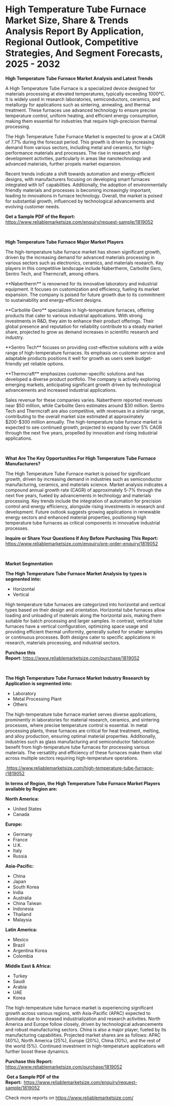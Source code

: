 <p><h1>High Temperature Tube Furnace Market Size, Share & Trends Analysis Report By Application, Regional Outlook, Competitive Strategies, And Segment Forecasts, 2025 - 2032</h1></p><p><strong>High Temperature Tube Furnace Market Analysis and Latest Trends</strong></p>
<p><p>A High Temperature Tube Furnace is a specialized device designed for materials processing at elevated temperatures, typically exceeding 1000°C. It is widely used in research laboratories, semiconductors, ceramics, and metallurgy for applications such as sintering, annealing, and thermal treatment. These furnaces use advanced technology to ensure precise temperature control, uniform heating, and efficient energy consumption, making them essential for industries that require high-precision thermal processing.</p><p>The High Temperature Tube Furnace Market is expected to grow at a CAGR of 7.7% during the forecast period. This growth is driven by increasing demand from various sectors, including metal and ceramics, for high-performance materials and processes. The rise in research and development activities, particularly in areas like nanotechnology and advanced materials, further propels market expansion. </p><p>Recent trends indicate a shift towards automation and energy-efficient designs, with manufacturers focusing on developing smart furnaces integrated with IoT capabilities. Additionally, the adoption of environmentally friendly materials and processes is becoming increasingly important, leading to innovations in furnace technology. Overall, the market is poised for substantial growth, influenced by technological advancements and evolving customer needs.</p></p>
<p><strong>Get a Sample PDF of the Report:&nbsp;</strong> <a href="https://www.reliablemarketsize.com/enquiry/request-sample/1819052?utm_campaign=2445&utm_medium=2&utm_source=Github&utm_content=ia&utm_term=09042025&utm_id=high-temperature-tube-furnace">https://www.reliablemarketsize.com/enquiry/request-sample/1819052</a></p>
<p>&nbsp;</p>
<p><strong>High Temperature Tube Furnace Major Market Players</strong></p>
<p><p>The high-temperature tube furnace market has shown significant growth, driven by the increasing demand for advanced materials processing in various sectors such as electronics, ceramics, and materials research. Key players in this competitive landscape include Nabertherm, Carbolite Gero, Sentro Tech, and Thermcraft, among others.</p><p>**Nabertherm** is renowned for its innovative laboratory and industrial equipment. It focuses on customization and efficiency, fueling its market expansion. The company is poised for future growth due to its commitment to sustainability and energy-efficient designs.</p><p>**Carbolite Gero** specializes in high-temperature furnaces, offering products that cater to various industrial applications. With strong investments in R&D, they aim to enhance their product offerings. Their global presence and reputation for reliability contribute to a steady market share, projected to grow as demand increases in scientific research and industry.</p><p>**Sentro Tech** focuses on providing cost-effective solutions with a wide range of high-temperature furnaces. Its emphasis on customer service and adaptable products positions it well for growth as users seek budget-friendly yet reliable options. </p><p>**Thermcraft** emphasizes customer-specific solutions and has developed a diverse product portfolio. The company is actively exploring emerging markets, anticipating significant growth driven by technological advancements and increased industrial applications.</p><p>Sales revenue for these companies varies. Nabertherm reported revenues near $50 million, while Carbolite Gero estimates around $30 million. Sentro Tech and Thermcraft are also competitive, with revenues in a similar range, contributing to the overall market size estimated at approximately $200-$300 million annually. The high-temperature tube furnace market is expected to see continued growth, projected to expand by over 5% CAGR through the next five years, propelled by innovation and rising industrial applications.</p></p>
<p>&nbsp;</p>
<p><strong>What Are The Key Opportunities For High Temperature Tube Furnace Manufacturers?</strong></p>
<p><p>The High Temperature Tube Furnace market is poised for significant growth, driven by increasing demand in industries such as semiconductor manufacturing, ceramics, and materials science. Market analysis indicates a compound annual growth rate (CAGR) of approximately 5-7% through the next five years, fueled by advancements in technology and materials processing. Key trends include the integration of automation for precision control and energy efficiency, alongside rising investments in research and development. Future outlook suggests growing applications in renewable energy sectors and enhanced material properties, positioning high temperature tube furnaces as critical components in innovative industrial processes.</p></p>
<p><strong>Inquire or Share Your Questions If Any Before Purchasing This Report:</strong> <a href="https://www.reliablemarketsize.com/enquiry/pre-order-enquiry/1819052?utm_campaign=2445&utm_medium=2&utm_source=Github&utm_content=ia&utm_term=09042025&utm_id=high-temperature-tube-furnace">https://www.reliablemarketsize.com/enquiry/pre-order-enquiry/1819052</a></p>
<p>&nbsp;</p>
<p><strong>Market Segmentation</strong></p>
<p><strong>The High Temperature Tube Furnace Market Analysis by types is segmented into:</strong></p>
<p><ul><li>Horizontal</li><li>Vertical</li></ul></p>
<p><p>High temperature tube furnaces are categorized into horizontal and vertical types based on their design and orientation. Horizontal tube furnaces allow loading and unloading of materials along the horizontal axis, making them suitable for batch processing and larger samples. In contrast, vertical tube furnaces have a vertical configuration, optimizing space usage and providing efficient thermal uniformity, generally suited for smaller samples or continuous processes. Both designs cater to specific applications in research, materials processing, and industrial sectors.</p></p>
<p><strong>Purchase this Report:&nbsp;</strong><a href="https://www.reliablemarketsize.com/purchase/1819052?utm_campaign=2445&utm_medium=2&utm_source=Github&utm_content=ia&utm_term=09042025&utm_id=high-temperature-tube-furnace">https://www.reliablemarketsize.com/purchase/1819052</a></p>
<p>&nbsp;</p>
<p><strong>The High Temperature Tube Furnace Market Industry Research by Application is segmented into:</strong></p>
<p><ul><li>Laboratory</li><li>Metal Processing Plant</li><li>Others</li></ul></p>
<p><p>The high-temperature tube furnace market serves diverse applications, prominently in laboratories for material research, ceramics, and sintering processes, where precise temperature control is essential. In metal processing plants, these furnaces are critical for heat treatment, melting, and alloy production, ensuring optimal material properties. Additionally, industries such as glass manufacturing and semiconductor fabrication benefit from high-temperature tube furnaces for processing various materials. The versatility and efficiency of these furnaces make them vital across multiple sectors requiring high-temperature operations.</p></p>
<p><a href="https://www.reliablemarketsize.com/high-temperature-tube-furnace-r1819052?utm_campaign=2445&utm_medium=2&utm_source=Github&utm_content=ia&utm_term=09042025&utm_id=high-temperature-tube-furnace">&nbsp;https://www.reliablemarketsize.com/high-temperature-tube-furnace-r1819052</a></p>
<p><strong>In terms of Region, the High Temperature Tube Furnace Market Players available by Region are:</strong></p>
<p>
    <p> <strong> North America: </strong>
        <ul>
            <li>United States</li>
            <li>Canada</li>
        </ul>
        </p> 
    <p> <strong> Europe: </strong>
        <ul>
            <li>Germany</li>
            <li>France</li>
            <li>U.K.</li>
            <li>Italy</li>
            <li>Russia</li>
        </ul>
        </p> 
    <p> <strong> Asia-Pacific: </strong>
        <ul>
            <li>China</li>
            <li>Japan</li>
            <li>South Korea</li>
            <li>India</li>
            <li>Australia</li>
            <li>China Taiwan</li>
            <li>Indonesia</li>
            <li>Thailand</li>
            <li>Malaysia</li>
        </ul>
        </p> 
    <p> <strong> Latin America: </strong>
        <ul>
            <li>Mexico</li>
            <li>Brazil</li>
            <li>Argentina Korea</li>
            <li>Colombia</li>
        </ul>
        </p> 
    <p> <strong> Middle East & Africa: </strong>
        <ul>
            <li>Turkey</li>
            <li>Saudi</li>
            <li>Arabia</li>
            <li>UAE</li>
            <li>Korea</li>
        </ul>
    </p>
    </p>
<p><p>The high-temperature tube furnace market is experiencing significant growth across various regions, with Asia-Pacific (APAC) expected to dominate due to increased industrialization and research activities. North America and Europe follow closely, driven by technological advancements and robust manufacturing sectors. China is also a major player, fueled by its manufacturing capabilities. Projected market shares are as follows: APAC (40%), North America (25%), Europe (20%), China (10%), and the rest of the world (5%). Continued investment in high-temperature applications will further boost these dynamics.</p></p>
<p><strong>Purchase this Report: </strong><a href="https://www.reliablemarketsize.com/purchase/1819052?utm_campaign=2445&utm_medium=2&utm_source=Github&utm_content=ia&utm_term=09042025&utm_id=high-temperature-tube-furnace">https://www.reliablemarketsize.com/purchase/1819052</a></p>
<p>&nbsp;<strong>Get a Sample PDF of the Report:&nbsp;&nbsp;</strong><a href="https://www.reliablemarketsize.com/enquiry/request-sample/1819052?utm_campaign=2445&utm_medium=2&utm_source=Github&utm_content=ia&utm_term=09042025&utm_id=high-temperature-tube-furnace">https://www.reliablemarketsize.com/enquiry/request-sample/1819052</a></p>
<p><strong></strong></p>
<p>Check more reports on <a href="https://www.reliablemarketsize.com/?utm_campaign=2445&utm_medium=2&utm_source=Github&utm_content=ia&utm_term=09042025&utm_id=high-temperature-tube-furnace">https://www.reliablemarketsize.com/</a></p>